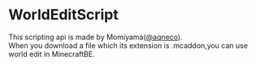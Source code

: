 # WorldEditScript
This scripting api is made by Momiyama([@aqneco](https://twitter.com/aqneco)).  
When you download a file which its extension is .mcaddon,you can use world edit in MinecraftBE.
